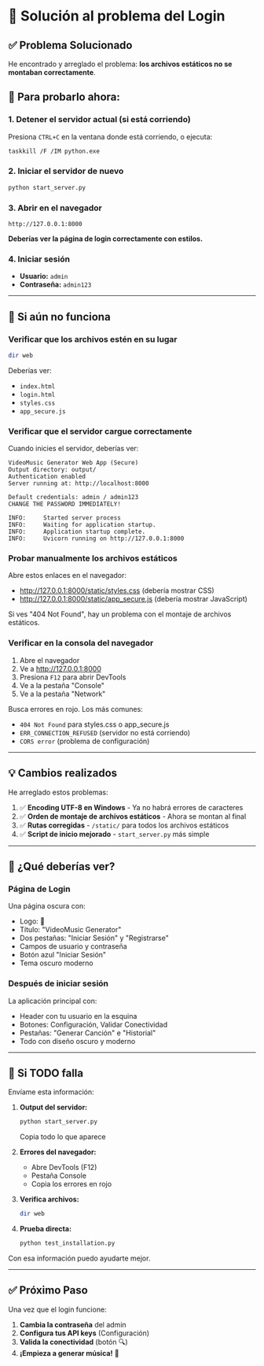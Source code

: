 # 🔧 Solución al problema del Login

## ✅ Problema Solucionado

He encontrado y arreglado el problema: **los archivos estáticos no se montaban correctamente**.

## 🚀 Para probarlo ahora:

### 1. Detener el servidor actual (si está corriendo)

Presiona `CTRL+C` en la ventana donde está corriendo, o ejecuta:

```bash
taskkill /F /IM python.exe
```

### 2. Iniciar el servidor de nuevo

```bash
python start_server.py
```

### 3. Abrir en el navegador

```
http://127.0.0.1:8000
```

**Deberías ver la página de login correctamente con estilos.**

### 4. Iniciar sesión

- **Usuario:** `admin`
- **Contraseña:** `admin123`

---

## 🐛 Si aún no funciona

### Verificar que los archivos estén en su lugar

```bash
dir web
```

Deberías ver:
- `index.html`
- `login.html`
- `styles.css`
- `app_secure.js`

### Verificar que el servidor cargue correctamente

Cuando inicies el servidor, deberías ver:

```
VideoMusic Generator Web App (Secure)
Output directory: output/
Authentication enabled
Server running at: http://localhost:8000

Default credentials: admin / admin123
CHANGE THE PASSWORD IMMEDIATELY!

INFO:     Started server process
INFO:     Waiting for application startup.
INFO:     Application startup complete.
INFO:     Uvicorn running on http://127.0.0.1:8000
```

### Probar manualmente los archivos estáticos

Abre estos enlaces en el navegador:

- http://127.0.0.1:8000/static/styles.css (debería mostrar CSS)
- http://127.0.0.1:8000/static/app_secure.js (debería mostrar JavaScript)

Si ves "404 Not Found", hay un problema con el montaje de archivos estáticos.

### Verificar en la consola del navegador

1. Abre el navegador
2. Ve a http://127.0.0.1:8000
3. Presiona `F12` para abrir DevTools
4. Ve a la pestaña "Console"
5. Ve a la pestaña "Network"

Busca errores en rojo. Los más comunes:
- `404 Not Found` para styles.css o app_secure.js
- `ERR_CONNECTION_REFUSED` (servidor no está corriendo)
- `CORS error` (problema de configuración)

---

## 💡 Cambios realizados

He arreglado estos problemas:

1. ✅ **Encoding UTF-8 en Windows** - Ya no habrá errores de caracteres
2. ✅ **Orden de montaje de archivos estáticos** - Ahora se montan al final
3. ✅ **Rutas corregidas** - `/static/` para todos los archivos estáticos
4. ✅ **Script de inicio mejorado** - `start_server.py` más simple

---

## 📸 ¿Qué deberías ver?

### Página de Login

Una página oscura con:
- Logo: 🎵
- Título: "VideoMusic Generator"
- Dos pestañas: "Iniciar Sesión" y "Registrarse"
- Campos de usuario y contraseña
- Botón azul "Iniciar Sesión"
- Tema oscuro moderno

### Después de iniciar sesión

La aplicación principal con:
- Header con tu usuario en la esquina
- Botones: Configuración, Validar Conectividad
- Pestañas: "Generar Canción" e "Historial"
- Todo con diseño oscuro y moderno

---

## 🎯 Si TODO falla

Envíame esta información:

1. **Output del servidor:**
   ```bash
   python start_server.py
   ```
   Copia todo lo que aparece

2. **Errores del navegador:**
   - Abre DevTools (F12)
   - Pestaña Console
   - Copia los errores en rojo

3. **Verifica archivos:**
   ```bash
   dir web
   ```

4. **Prueba directa:**
   ```bash
   python test_installation.py
   ```

Con esa información puedo ayudarte mejor.

---

## ✅ Próximo Paso

Una vez que el login funcione:

1. **Cambia la contraseña** del admin
2. **Configura tus API keys** (Configuración)
3. **Valida la conectividad** (botón 🔍)
4. **¡Empieza a generar música!** 🎵
